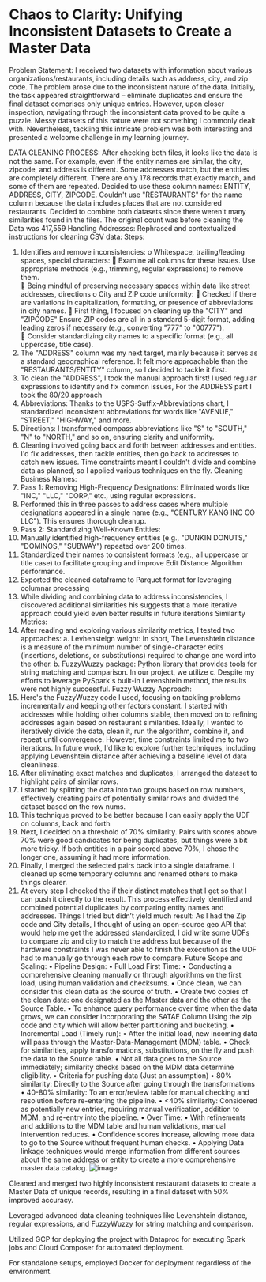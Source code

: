 # Chaos to Clarity: Unifying Inconsistent Datasets to Create a Master Data

Problem Statement: I received two datasets with information about various organizations/restaurants, including details such as address, city, and zip code. The problem arose due to the inconsistent nature of the data. Initially, the task appeared straightforward – eliminate duplicates and ensure the final dataset comprises only unique entries. However, upon closer inspection, navigating through the inconsistent data proved to be quite a puzzle. Messy datasets of this nature were not something I commonly dealt with. Nevertheless, tackling this intricate problem was both interesting and presented a welcome challenge in my learning journey.

DATA CLEANING PROCESS:
After checking both files, it looks like the data is not the same. For example, even if the entity names are similar, the city, zipcode, and address is different. Some addresses match, but the entities are completely different. There are only 178 records that exactly match, and some of them are repeated.
Decided to use these column names: ENTITY, ADDRESS, CITY, ZIPCODE. Couldn't use "RESTAURANTS" for the name column because the data includes places that are not considered restaurants.
Decided to combine both datasets since there weren't many similarities found in the files. The original count was before cleaning the Data was 417,559
Handling Addresses:
Rephrased and contextualized instructions for cleaning CSV data:
Steps:
1.	Identifies and remove inconsistencies:
o	Whitespace, trailing/leading spaces, special characters:
	Examine all columns for these issues. Use appropriate methods (e.g., trimming, regular expressions) to remove them.		
	Being mindful of preserving necessary spaces within data like street addresses, directions
o	City and ZIP code uniformity:
	Checked if there are variations in capitalization, formatting, or presence of abbreviations in city names.
	First thing, I focused on cleaning up the "CITY" and "ZIPCODE" Ensure ZIP codes are all in a standard 5-digit format, adding leading zeros if necessary (e.g., converting "777" to "00777").   
	Consider standardizing city names to a specific format (e.g., all uppercase, title case). 
2.	The "ADDRESS" column was my next target, mainly because it serves as a standard geographical reference. It felt more approachable than the "RESTAURANTS/ENTITY" column, so I decided to tackle it first.
3.	To clean the "ADDRESS", I took the manual approach first! I used regular expressions to identify and fix common issues, For the ADDRESS part I took the 80/20 approach
4.	Abbreviations: Thanks to the USPS-Suffix-Abbreviations chart, I standardized inconsistent abbreviations for words like "AVENUE," "STREET," "HIGHWAY," and more.
5.	Directions: I transformed compass abbreviations like "S" to "SOUTH," "N" to "NORTH," and so on, ensuring clarity and uniformity.
6.	Cleaning involved going back and forth between addresses and entities. I'd fix addresses, then tackle entities, then go back to addresses to catch new issues. Time constraints meant I couldn't divide and combine data as planned, so I applied various techniques on the fly.
Cleaning Business Names:
1.	Pass 1: Removing High-Frequency Designations: Eliminated words like "INC," "LLC," "CORP," etc., using regular expressions.
2.	Performed this in three passes to address cases where multiple designations appeared in a single name (e.g., "CENTURY KANG INC CO LLC"). This ensures thorough cleanup.
3.	Pass 2: Standardizing Well-Known Entities:
4.	Manually identified high-frequency entities (e.g., "DUNKIN DONUTS," "DOMINOS," "SUBWAY") repeated over 200 times.
5.	Standardized their names to consistent formats (e.g., all uppercase or title case) to facilitate grouping and improve Edit Distance Algorithm performance.
6.	Exported the cleaned dataframe to Parquet format for leveraging columnar processing
7.	While dividing and combining data to address inconsistencies, I discovered additional similarities his suggests that a more iterative approach could yield even better results in future iterations
Similarity Metrics:
1.	After reading and exploring various similarity metrics, I tested two approaches:
a.	Levhensteign weight: In short, The Levenshtein distance is a measure of the minimum number of single-character edits (insertions, deletions, or substitutions) required to change one word into the other.
b.	FuzzyWuzzy package: Python library that provides tools for string matching and comparison. In our project, we utilize
c.	Despite my efforts to leverage PySpark's built-in Levenshtein method, the results were not highly successful.
Fuzzy Wuzzy Approach:
1.	Here's the FuzzyWuzzy code I used, focusing on tackling problems incrementally and keeping other factors constant. I started with addresses while holding other columns stable, then moved on to refining addresses again based on restaurant similarities. Ideally, I wanted to iteratively divide the data, clean it, run the algorithm, combine it, and repeat until convergence. However, time constraints limited me to two iterations. In future work, I'd like to explore further techniques, including applying Levenshtein distance after achieving a baseline level of data cleanliness.
2.	After eliminating exact matches and duplicates, I arranged the dataset to highlight pairs of similar rows.
3.	I started by splitting the data into two groups based on row numbers, effectively creating pairs of potentially similar rows and divided the dataset based on the row nums. 
4.	This technique proved to be better because I can easily apply the UDF on columns, back and forth 
5.	Next, I decided on a threshold of 70% similarity. Pairs with scores above 70% were good candidates for being duplicates, but things were a bit more tricky. If both entities in a pair scored above 70%, I chose the longer one, assuming it had more information.
6.	Finally, I merged the selected pairs back into a single dataframe. I cleaned up some temporary columns and renamed others to make things clearer.
7.	At every step I checked the if their distinct matches that I get so that I can push it directly to the result. This process effectively identified and combined potential duplicates by comparing entity names and addresses.
Things I tried but didn’t yield much result:
As I had the Zip code and City details, I thought of using an open-source geo API that would help me get the addressed standardized, I did write some UDFs to compare zip and city to match the address but because of the hardware constraints I was never able to finish the execution as the UDF had to manually go through each row to compare.
Future Scope and Scaling:
•	Pipeline Design:
•	Full Load First Time:
•	Conducting a comprehensive cleaning manually or through algorithms on the first load, using human validation and checksums.
•	Once clean, we can consider this clean data as the source of truth.
•	Create two copies of the clean data: one designated as the Master data and the other as the Source Table.
•	To enhance query performance over time when the data grows, we can consider incorporating the SATAE Column Using the zip code and city  which will allow better partitioning and bucketing.
•	Incremental Load (Timely run):
•	After the initial load, new incoming data will pass through the Master-Data-Management (MDM) table.
•	Check for similarities, apply transformations, substitutions, on the fly and push the data to the Source table.
•	Not all data goes to the Source immediately; similarity checks based on the MDM data determine eligibility.
•	Criteria for pushing data (Just an assumption)
•	80% similarity: Directly to the Source after going through the transformations
•	40-80% similarity: To an error/review table for manual checking and resolution before re-entering the pipeline.
•	<40% similarity: Considered as potentially new entries, requiring manual verification, addition to MDM, and re-entry into the pipeline.
•	Over Time:
•	With refinements and additions to the MDM table and human validations, manual intervention reduces.
•	Confidence scores increase, allowing more data to go to the Source without frequent human checks.
•	Applying Data linkage techniques would merge information from different sources about the same address or entity to create a more comprehensive master data catalog.
![image](https://github.com/girish-Pillai/Chaos-to-Clarity-MasterDataManagement/assets/98634040/24a413fc-0215-42ff-88a6-c9087d117907)


Cleaned and merged two highly inconsistent restaurant datasets to create a Master Data of unique records, resulting in a final dataset with 50% improved accuracy.

Leveraged advanced data cleaning techniques like Levenshtein distance, regular expressions, and FuzzyWuzzy for string matching and comparison.  

Utilized GCP for deploying the project with Dataproc for executing Spark jobs and Cloud Composer for automated deployment.

For standalone setups, employed Docker for deployment regardless of the environment.
